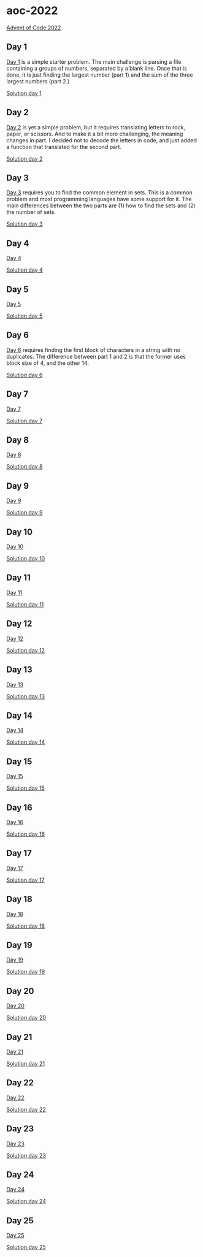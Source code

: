 # aoc-2022
[Advent of Code 2022](https://adventofcode.com/2022)

## Day 1
[Day 1](https://adventofcode.com/2022/day/1) is a simple starter problem.
The main challenge is parsing a file containing a groups of numbers, separated
by a blank line. Once that is done, it is just finding the largest number (part 1)
and the sum of the three largest numbers (part 2.)

[Solution day 1](day01.py)

## Day 2
[Day 2](https://adventofcode.com/2022/day/2) is yet a simple problem, but it 
requires translating letters to rock, paper, or scissors. And to make it a 
bit more challenging, the meaning changes in part. I decided not to decode
the letters in code, and just added a function that translated for the 
second part.

[Solution day 2](day02.py)

## Day 3
[Day 3](https://adventofcode.com/2022/day/3) requires you to find the common
element in sets. This is a common problem and most programming languages 
have some support for it. The main differences between the two parts are
(1) how to find the sets and (2) the number of sets.

[Solution day 3](day03.py)

## Day 4
[Day 4](https://adventofcode.com/2022/day/4)

[Solution day 4](day04.py)

## Day 5
[Day 5](https://adventofcode.com/2022/day/5)

[Solution day 5](day05.py)

## Day 6
[Day 6](https://adventofcode.com/2022/day/6) requires finding the first block
of characters in a string with no duplicates. The difference between part 1
and 2 is that the former uses block size of 4, and the other 14.

[Solution day 6](day06.py)

## Day 7
[Day 7](https://adventofcode.com/2022/day/7)

[Solution day 7](day07.py)

## Day 8
[Day 8](https://adventofcode.com/2022/day/8)

[Solution day 8](day08.py)

## Day 9
[Day 9](https://adventofcode.com/2022/day/9)

[Solution day 9](day09.py)

## Day 10
[Day 10](https://adventofcode.com/2022/day/10)

[Solution day 10](day11.py)

## Day 11
[Day 11](https://adventofcode.com/2022/day/11)

[Solution day 11](day1.py)

## Day 12
[Day 12](https://adventofcode.com/2022/day/12)

[Solution day 12](day12.py)

## Day 13
[Day 13](https://adventofcode.com/2022/day/13)

[Solution day 13](day13.py)

## Day 14
[Day 14](https://adventofcode.com/2022/day/14)

[Solution day 14](day14.py)

## Day 15
[Day 15](https://adventofcode.com/2022/day/15)

[Solution day 15](day15.py)

## Day 16
[Day 16](https://adventofcode.com/2022/day/16)

[Solution day 16](day16.py)

## Day 17
[Day 17](https://adventofcode.com/2022/day/17)

[Solution day 17](day17.py)

## Day 18
[Day 18](https://adventofcode.com/2022/day/18)

[Solution day 18](day18.py)

## Day 19
[Day 19](https://adventofcode.com/2022/day/19)

[Solution day 19](day19.py)

## Day 20
[Day 20](https://adventofcode.com/2022/day/20)

[Solution day 20](day20.py)

## Day 21
[Day 21](https://adventofcode.com/2022/day/21)

[Solution day 21](day21.py)

## Day 22
[Day 22](https://adventofcode.com/2022/day/22)

[Solution day 22](day22.py)

## Day 23
[Day 23](https://adventofcode.com/2022/day/23)

[Solution day 23](day23.py)

## Day 24
[Day 24](https://adventofcode.com/2022/day/24)

[Solution day 24](day24.py)

## Day 25
[Day 25](https://adventofcode.com/2022/day/25)

[Solution day 25](day25.py)
